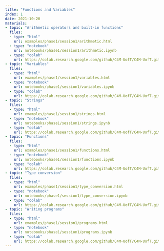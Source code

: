 ```yaml
---
title: "Functions and Variables"
index: 1
date: 2021-10-20
materials:
- topic: "Arithmetic operators and built-in functions"
  files:
  - type: "html"
    url: examples/phase1/session1/arithmetic.html
  - type: "notebook"
    url: notebooks/phase1/session1/arithmetic.ipynb
  - type: "colab"
    url: https://colab.research.google.com/github/C4M-UofT/C4M-UofT.github.io/blob/master/notebooks/phase1/session1/arithmetic.ipynb
- topic: "Variables"
  files:
  - type: "html"
    url: examples/phase1/session1/variables.html
  - type: "notebook"
    url: notebooks/phase1/session1/variables.ipynb
  - type: "colab"
    url: https://colab.research.google.com/github/C4M-UofT/C4M-UofT.github.io/blob/master/notebooks/phase1/session1/variables.ipynb
- topic: "Strings"
  files:
  - type: "html"
    url: examples/phase1/session1/strings.html
  - type: "notebook"
    url: notebooks/phase1/session1/strings.ipynb
  - type: "colab"
    url: https://colab.research.google.com/github/C4M-UofT/C4M-UofT.github.io/blob/master/notebooks/phase1/session1/strings.ipynb
- topic: "Functions"
  files:
  - type: "html"
    url: examples/phase1/session1/functions.html
  - type: "notebook"
    url: notebooks/phase1/session1/functions.ipynb
  - type: "colab"
    url: https://colab.research.google.com/github/C4M-UofT/C4M-UofT.github.io/blob/master/notebooks/phase1/session1/functions.ipynb
- topic: "Type conversion"
  files:
  - type: "html"
    url: examples/phase1/session1/type_conversion.html
  - type: "notebook"
    url: notebooks/phase1/session1/type_conversion.ipynb
  - type: "colab"
    url: https://colab.research.google.com/github/C4M-UofT/C4M-UofT.github.io/blob/master/notebooks/phase1/session1/type_conversion.ipynb
- topic: "Writing programs"
  files:
  - type: "html"
    url: examples/phase1/session1/programs.html
  - type: "notebook"
    url: notebooks/phase1/session1/programs.ipynb
  - type: "colab"
    url: https://colab.research.google.com/github/C4M-UofT/C4M-UofT.github.io/blob/master/notebooks/phase1/session1/programs.ipynb
---
```

